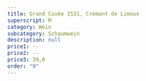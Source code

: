 ```yaml
---
title: Grand Cuvée 1531, Crémant de Limoux
superscript: M
category: Wein
subcategory: Schaumwein
description: null
price1: --
price2: --
price3: 39,0
order: "9"
---
```

